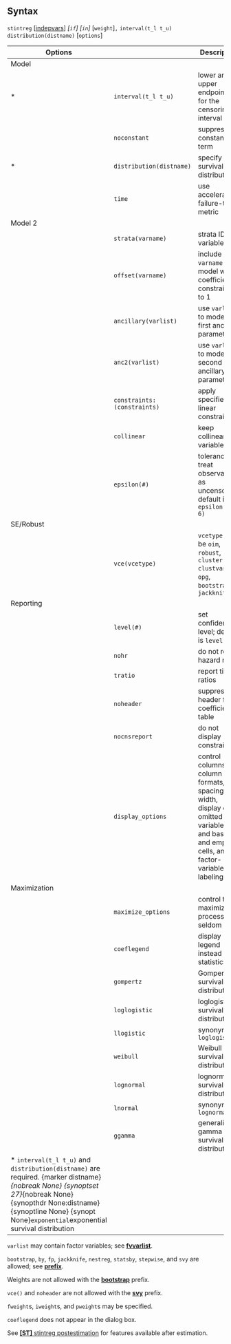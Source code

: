 ## Syntax

`stintreg`
\[[indepvars](http://www.stata.com/help.cgi?indepvars)\]
_\[`if`\] \[`in`\]_ \[`weight`\]`,`
`interval(t_l t_u) distribution(distname)` \[`options`\]

| Options                                                                                                                                                                                                                                                                                          |                                 | Description                                                                                                                                      |
|--------------------------------------------------------------------------------------------------------------------------------------------------------------------------------------------------------------------------------------------------------------------------------------------------|---------------------------------|--------------------------------------------------------------------------------------------------------------------------------------------------|
| Model                                                                                                                                                                                                                                                                                            |                                 |                                                                                                                                                  |
| \*                                                                                                                                                                                                                                                                                               | `interval(t_l t_u)`             | lower and upper endpoints for the censoring interval                                                                                             |
|                                                                                                                                                                                                                                                                                                  | `noconstant`                    | suppress constant term                                                                                                                           |
| \*                                                                                                                                                                                                                                                                                               | `distribution(distname)`        | specify survival distribution                                                                                                                    |
|                                                                                                                                                                                                                                                                                                  | `time`                          | use accelerated failure-time metric                                                                                                              |
| Model 2                                                                                                                                                                                                                                                                                          |                                 |                                                                                                                                                  |
|                                                                                                                                                                                                                                                                                                  | `strata(varname)`               | strata ID variable                                                                                                                               |
|                                                                                                                                                                                                                                                                                                  | `offset(varname)`               | include `varname` in model with coefficient constrained to 1                                                                                     |
|                                                                                                                                                                                                                                                                                                  | `ancillary(varlist)`            | use `varlist` to model the first ancillary parameter                                                                                             |
|                                                                                                                                                                                                                                                                                                  | `anc2(varlist)`                 | use `varlist` to model the second ancillary parameter                                                                                            |
|                                                                                                                                                                                                                                                                                                  | `constraints:(constraints)` | apply specified linear constraints                                                                                                               |
|                                                                                                                                                                                                                                                                                                  | `collinear`                     | keep collinear variables                                                                                                                         |
|                                                                                                                                                                                                                                                                                                  | `epsilon(#)`                    | tolerance to treat observations as uncensored; default is `epsilon(1e-6)`                                                                        |
| SE/Robust                                                                                                                                                                                                                                                                                        |                                 |                                                                                                                                                  |
|                                                                                                                                                                                                                                                                                                  | `vce(vcetype)`                  | `vcetype` may be `oim`, `robust`, `cluster clustvar`, `opg`, `bootstrap`, or `jackknife`                                                       |
| Reporting                                                                                                                                                                                                                                                                                        |                                 |                                                                                                                                                  |
|                                                                                                                                                                                                                                                                                                  | `level(#)`                      | set confidence level; default is `level(95)`                                                                                                     |
|                                                                                                                                                                                                                                                                                                  | `nohr`                          | do not report hazard ratios                                                                                                                      |
|                                                                                                                                                                                                                                                                                                  | `tratio`                        | report time ratios                                                                                                                               |
|                                                                                                                                                                                                                                                                                                  | `noheader`                      | suppress header from coefficient table                                                                                                           |
|                                                                                                                                                                                                                                                                                                  | `nocnsreport`                   | do not display constraints                                                                                                                       |
|                                                                                                                                                                                                                                                                                                  | `display_options`               | control columns and column formats, row spacing, line width, display of omitted variables and base and empty cells, and factor-variable labeling |
| Maximization                                                                                                                                                                                                                                                                                     |                                 |                                                                                                                                                  |
|                                                                                                                                                                                                                                                                                                  | `maximize_options`              | control the maximization process; seldom used                                                                                                    |
|                                                                                                                                                                                                                                                                                                  | `coeflegend`                    | display legend instead of statistics                                                                                                             |
|                                                                                                                                                                                                                                                                                                  | `gompertz`                      | Gompertz survival distribution                                                                                                                   |
|                                                                                                                                                                                                                                                                                                  | `loglogistic`                   | loglogistic survival distribution                                                                                                                |
|                                                                                                                                                                                                                                                                                                  | `llogistic`                     | synonym for `loglogistic`                                                                                                                        |
|                                                                                                                                                                                                                                                                                                  | `weibull`                       | Weibull survival distribution                                                                                                                    |
|                                                                                                                                                                                                                                                                                                  | `lognormal`                     | lognormal survival distribution                                                                                                                  |
|                                                                                                                                                                                                                                                                                                  | `lnormal`                       | synonym for `lognormal`                                                                                                                          |
|                                                                                                                                                                                                                                                                                                  | `ggamma`                        | generalized gamma survival distribution                                                                                                          |
| \* `interval(t_l t_u)` and `distribution(distname)` are required. <span options="distname">{marker distname}_{nobreak None} <span options="27">{synoptset 27}_{nobreak None} {synopthdr None:distname} {synoptline None} {synopt None}`exponential`exponential survival distribution |                                 |                                                                                                                                                  |

`varlist` may contain factor variables; see
[<strong>fvvarlist</strong>](http://www.stata.com/help.cgi?fvvarlist).

`bootstrap`, `by`, `fp`, `jackknife`, `nestreg`, `statsby`, `stepwise`,
and `svy` are allowed; see
[<strong>prefix</strong>](http://www.stata.com/help.cgi?prefix).

Weights are not allowed with the
[<strong>bootstrap</strong>](http://www.stata.com/help.cgi?bootstrap)
prefix.

`vce()` and `noheader` are not allowed with the
[<strong>svy</strong>](http://www.stata.com/help.cgi?svy)
prefix.

`fweight`s, `iweight`s, and `pweight`s may be specified.

`coeflegend` does not appear in the dialog box.

See
[<strong>[ST]</strong> stintreg postestimation](http://www.stata.com/help.cgi?stintreg_postestimation)
for features available after estimation.
